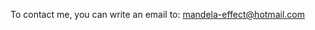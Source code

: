 To contact me, you can write an email to:
[mandela-effect@hotmail.com](mailto:mandela-effect@hotmail.com)